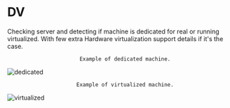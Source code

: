 # DV
Checking server and detecting if machine is dedicated for real or running virtualized.
With few extra Hardware virtualization support details if it's the case.

                           Example of dedicated machine.
![dedicated](https://github.com/cartierpaul/DV/assets/140940449/773db16c-3530-44bf-8ee5-4703dc4aec53)

                          Example of virtualized machine.
![virtualized](https://github.com/cartierpaul/DV/assets/140940449/9797e688-8886-487d-a11d-885db1d80b3e)
